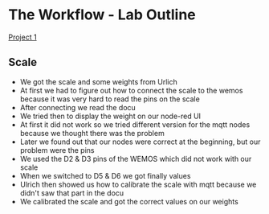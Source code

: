 # The Workflow - Lab Outline

[Project 1](https://github.com/pasci199601815/IoTMadlmayrNigl/tree/master/Project1)

## Scale
+ We got the scale and some weights from Urlich
+ At first we had to figure out how to connect the scale to the wemos because it was very hard to read the pins on the scale
+ After connecting we read the docu
+ We tried then to display the weight on our node-red UI
+ At first it did not work so we tried different version for the mqtt nodes because we thought there was the problem
+ Later we found out that our nodes were correct at the beginning, but our problem were the pins
+ We used the D2 & D3 pins of the WEMOS which did not work with our scale
+ When we switched to D5 & D6 we got finally values
+ Ulrich then showed us how to calibrate the scale with mqtt because we didn't saw that part in the docu
+ We calibrated the scale and got the correct values on our weights
